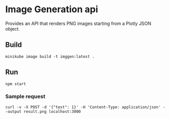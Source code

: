 # Image Generation api

Provides an API that renders PNG images starting from a Plotly JSON object.

## Build

```shell
minikube image build -t imggen:latest .
```

## Run

```shell
npm start
```

### Sample request

```shell
curl -v -X POST -d '{"test": 1}' -H 'Content-Type: application/json' --output result.png localhost:3000
```
